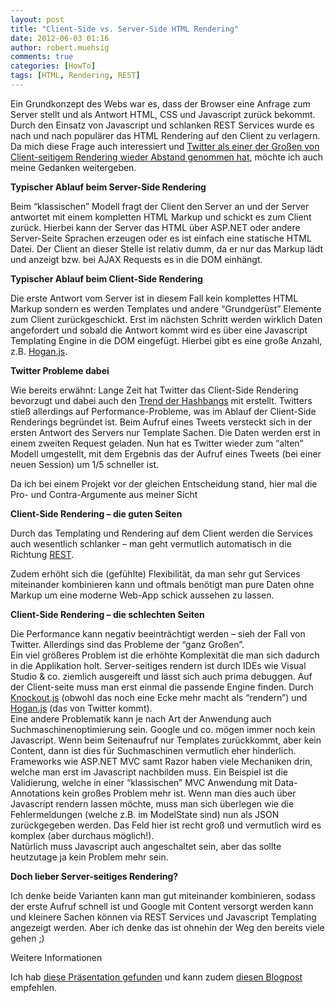 ```yaml
---
layout: post
title: "Client-Side vs. Server-Side HTML Rendering"
date: 2012-06-03 01:16
author: robert.muehsig
comments: true
categories: [HowTo]
tags: [HTML, Rendering, REST]
---
```

<p>Ein Grundkonzept des Webs war es, dass der Browser eine Anfrage zum Server stellt und als Antwort HTML, CSS und Javascript zurück bekommt. Durch den Einsatz von Javascript und schlanken REST Services wurde es nach und nach populärer das HTML Rendering auf den Client zu verlagern. Da mich diese Frage auch interessiert und <a href="http://engineering.twitter.com/2012/05/improving-performance-on-twittercom.html">Twitter als einer der Großen von Client-seitigem Rendering wieder Abstand genommen hat</a>, möchte ich auch meine Gedanken weitergeben.</p> <p><strong>Typischer Ablauf beim Server-Side Rendering</strong></p> <p>Beim “klassischen” Modell fragt der Client den Server an und der Server antwortet mit einem kompletten HTML Markup und schickt es zum Client zurück. Hierbei kann der Server das HTML über ASP.NET oder andere Server-Seite Sprachen erzeugen oder es ist einfach eine statische HTML Datei. Der Client an dieser Stelle ist relativ dumm, da er nur das Markup lädt und anzeigt bzw. bei AJAX Requests es in die DOM einhängt.</p> <p><strong>Typischer Ablauf beim Client-Side Rendering</strong>&nbsp;</p> <p>Die erste Antwort vom Server ist in diesem Fall kein komplettes HTML Markup sondern es werden Templates und andere “Grundgerüst” Elemente zum Client zurückgeschickt. Erst im nächsten Schritt werden wirklich Daten angefordert und sobald die Antwort kommt wird es über eine Javascript Templating Engine in die DOM eingefügt. Hierbei gibt es eine große Anzahl, z.B. <a href="http://www.knowyourstack.com/what-is/hogan.js">Hogan.js</a>.</p> <p><strong>Twitter Probleme dabei</strong></p> <p>Wie bereits erwähnt: Lange Zeit hat Twitter das Client-Side Rendering bevorzugt und dabei auch den <a href="http://code-inside.de/blog/2011/07/24/was-sind-hash-bang-urls-und-worum-geht-es-da/">Trend der Hashbangs</a> mit erstellt. Twitters stieß allerdings auf Performance-Probleme, was im Ablauf der Client-Side Renderings begründet ist. Beim Aufruf eines Tweets versteckt sich in der ersten Antwort des Servers nur Template Sachen. Die Daten werden erst in einem zweiten Request geladen. Nun hat es Twitter wieder zum “alten” Modell umgestellt, mit dem Ergebnis das der Aufruf eines Tweets (bei einer neuen Session) um 1/5 schneller ist.</p> <p>Da ich bei einem Projekt vor der gleichen Entscheidung stand, hier mal die Pro- und Contra-Argumente aus meiner Sicht </p> <p><strong>Client-Side Rendering – die guten Seiten</strong></p> <p>Durch das Templating und Rendering auf dem Client werden die Services auch wesentlich schlanker – man geht vermutlich automatisch in die Richtung <a href="http://de.wikipedia.org/wiki/Representational_State_Transfer">REST</a>. </p> <p>Zudem erhöht sich die (gefühlte) Flexibilität, da man sehr gut Services miteinander kombinieren kann und oftmals benötigt man pure Daten ohne Markup um eine moderne Web-App schick aussehen zu lassen.</p> <p><strong>Client-Side Rendering – die schlechten Seiten</strong></p> <p>Die Performance kann negativ beeinträchtigt werden – sieh der Fall von Twitter. Allerdings sind das Probleme der “ganz Großen”. <br>Ein viel größeres Problem ist die erhöhte Komplexität die man sich dadurch in die Applikation holt. Server-seitiges rendern ist durch IDEs wie Visual Studio &amp; co. ziemlich ausgereift und lässt sich auch prima debuggen. Auf der Client-seite muss man erst einmal die passende Engine finden. Durch <a href="http://www.knowyourstack.com/what-is/knockout.js">Knockout.js</a> (obwohl das noch eine Ecke mehr macht als “rendern”) und <a href="http://www.knowyourstack.com/what-is/hogan.js">Hogan.js</a> (das von Twitter kommt).<br>Eine andere Problematik kann je nach Art der Anwendung auch Suchmaschinenoptimierung sein. Google und co. mögen immer noch kein Javascript. Wenn beim Seitenaufruf nur Templates zurückkommt, aber kein Content, dann ist dies für Suchmaschinen vermutlich eher hinderlich.<br>Frameworks wie ASP.NET MVC samt Razor haben viele Mechaniken drin, welche man erst im Javascript nachbilden muss. Ein Beispiel ist die Validierung, welche in einer “klassischen” MVC Anwendung mit Data-Annotations kein großes Problem mehr ist. Wenn man dies auch über Javascript rendern lassen möchte, muss man sich überlegen wie die Fehlermeldungen (welche z.B. im ModelState sind) nun als JSON zurückgegeben werden. Das Feld hier ist recht groß und vermutlich wird es komplex (aber durchaus möglich!).<br>Natürlich muss Javascript auch angeschaltet sein, aber das sollte heutzutage ja kein Problem mehr sein.</p> <p><strong>Doch lieber Server-seitiges Rendering?</strong></p> <p>Ich denke beide Varianten kann man gut miteinander kombinieren, sodass der erste Aufruf schnell ist und Google mit Content versorgt werden kann und kleinere Sachen können via REST Services und Javascript Templating angezeigt werden. Aber ich denke das ist ohnehin der Weg den bereits viele gehen ;)</p> <p>Weitere Informationen</p> <p>Ich hab <a href="http://www.tiefenb.com/blog/javascript-templating-clientside/">diese Präsentation gefunden</a> und kann zudem <a href="http://openmymind.net/2012/5/30/Client-Side-vs-Server-Side-Rendering/">diesen Blogpost</a> empfehlen.</p>
